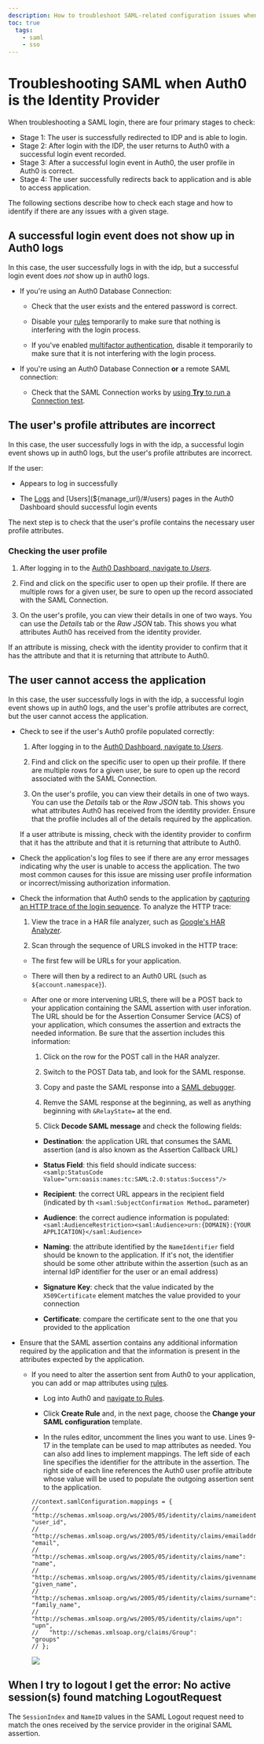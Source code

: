 ```yaml
---
description: How to troubleshoot SAML-related configuration issues when Auth0 is the identity provider
toc: true
  tags:
    - saml
    - sso
---
```


# Troubleshooting SAML when Auth0 is the Identity Provider

When troubleshooting a SAML login, there are four primary stages to check:

* Stage 1: The user is successfully redirected to IDP and is able to login.
* Stage 2: After login with the IDP, the user returns to Auth0 with a successful login event recorded.
* Stage 3: After a successful login event in Auth0, the user profile in Auth0 is correct.
* Stage 4: The user successfully redirects back to application and is able to access application.

The following sections describe how to check each stage and how to identify if there are any issues with a given stage.

## A successful login event does not show up in Auth0 logs

In this case, the user successfully logs in with the idp, but a successful login event does *not* show up in auth0 logs.

* If you're using an Auth0 Database Connection:

  * Check that the user exists and the entered password is correct.

  * Disable your [rules](/rules) temporarily to make sure that nothing is interfering with the login process.

  * If you've enabled [multifactor authentication](/multifactor-authentication), disable it temporarily to make sure that it is not interfering with the login process.

* If you're using an Auth0 Database Connection **or** a remote SAML connection:

  * Check that the SAML Connection works by [using **Try** to run a Connection test](#issue-the-idp-login-page-doesn-t-display).

## The user's profile attributes are incorrect

In this case, the user successfully logs in with the idp, a successful login event shows up in auth0 logs, but the user's profile attributes are incorrect.

If the user:

* Appears to log in successfully

* The [Logs](${manage_url}/#/logs) and [Users](${manage_url}/#/users) pages in the Auth0 Dashboard should successful login events

The next step is to check that the user's profile contains the necessary user profile attributes.

### Checking the user profile

1. After logging in to the [Auth0 Dashboard, navigate to *Users*](${manage_url}/#/users).

2. Find and click on the specific user to open up their profile. If there are multiple rows for a given user, be sure to open up the record associated with the SAML Connection.

3. On the user's profile, you can view their details in one of two ways. You can use the *Details* tab or the *Raw JSON* tab. This shows you what attributes Auth0 has received from the identity provider.

If an attribute is missing, check with the identity provider to confirm that it has the attribute and that it is returning that attribute to Auth0.

## The user cannot access the application

In this case, the user successfully logs in with the idp, a successful login event shows up in auth0 logs, and the user's profile attributes are correct, but the user cannot access the application.

* Check to see if the user's Auth0 profile populated correctly:

  1. After logging in to the [Auth0 Dashboard, navigate to *Users*](${manage_url}/#/users).

  2. Find and click on the specific user to open up their profile. If there are multiple rows for a given user, be sure to open up the record associated with the SAML Connection.

  3. On the user's profile, you can view their details in one of two ways. You can use the *Details* tab or the *Raw JSON* tab. This shows you what attributes Auth0 has received from the identity provider. Ensure that the profile includes all of the details required by the application.

  If a user attribute is missing, check with the identity provider to confirm that it has the attribute and that it is returning that attribute to Auth0.

* Check the application's log files to see if there are any error messages indicating why the user is unable to access the application. The two most common causes for this issue are missing user profile information or incorrect/missing authorization information.

* Check the information that Auth0 sends to the application by [capturing an HTTP trace of the login sequence](/har). To analyze the HTTP trace:

  1. View the trace in a HAR file analyzer, such as [Google's HAR Analyzer](https://toolbox.googleapps.com/apps/har_analyzer/).

  2. Scan through the sequence of URLS invoked in the HTTP trace:

    * The first few will be URLs for your application.

    * There will then by a redirect to an Auth0 URL (such as `${account.namespace}`).

    * After one or more intervening URLS, there will be a POST back to your application containing the SAML assertion with user inforation. The URL should be for the Assertion Consumer Service (ACS) of your application, which consumes the assertion and extracts the needed information. Be sure that the assertion includes this information:

      1. Click on the row for the POST call in the HAR analyzer.

      2. Switch to the POST Data tab, and look for the SAML response.

      3. Copy and paste the SAML response into a [SAML debugger](https://samltool.io/).

      4. Remve the SAML response at the beginning, as well as anything beginning with `&RelayState=` at the end.

      5. Click **Decode SAML message** and check the following fields:

        * **Destination**: the application URL that consumes the SAML assertion (and is also known as the Assertion Callback URL)

        * **Status Field**: this field should indicate success: `<samlp:StatusCode Value="urn:oasis:names:tc:SAML:2.0:status:Success"/>`

        * **Recipient**: the correct URL appears in the recipient field (indicated by th `<saml:SubjectConfirmation Method…` parameter)

        * **Audience**: the correct audience information is populated: `<saml:AudienceRestriction><saml:Audience>urn:{DOMAIN}:{YOUR APPLICATION}</saml:Audience>`

        * **Naming**: the attribute identified by the `NameIdentifier` field should be known to the application. If it's not, the identifier should be some other attribute within the assertion (such as an internal IdP identifier for the user or an email address)

        * **Signature Key**: check that the value indicated by the `X509Certificate` element matches the value provided to your connection

        * **Certificate**: compare the certificate sent to the one that you provided to the application

* Ensure that the SAML assertion contains any additional information required by the application and that the information is present in the attributes expected by the application.

  * If you need to alter the assertion sent from Auth0 to your application, you can add or map attributes using [rules](/rules).

    * Log into Auth0 and [navigate to Rules](${manage_url}/#/rules).

    * Click **Create Rule** and, in the next page, choose the **Change your SAML configuration** template.

    * In the rules editor, uncomment the lines you want to use. Lines 9-17 in the template can be used to map attributes as needed. You can also add lines to implement mappings.  The left side of each line specifies the identifier for the attribute in the assertion. The right side of each line references the Auth0 user profile attribute whose value will be used to populate the outgoing assertion sent to the application.

    ```text
    //context.samlConfiguration.mappings = {
    //   "http://schemas.xmlsoap.org/ws/2005/05/identity/claims/nameidentifier":      "user_id",
    //   "http://schemas.xmlsoap.org/ws/2005/05/identity/claims/emailaddress":        "email",
    //   "http://schemas.xmlsoap.org/ws/2005/05/identity/claims/name":                "name",
    //   "http://schemas.xmlsoap.org/ws/2005/05/identity/claims/givenname":           "given_name",
    //   "http://schemas.xmlsoap.org/ws/2005/05/identity/claims/surname":             "family_name",
    //   "http://schemas.xmlsoap.org/ws/2005/05/identity/claims/upn":                 "upn",
    //   "http://schemas.xmlsoap.org/claims/Group":                                   "groups"
    // };
    ```

    ![](/media/articles/protocols/saml/saml-configuration/saml-rules.png)

## When I try to logout I get the error: No active session(s) found matching LogoutRequest

The `SessionIndex` and `NameID` values in the SAML Logout request need to match the ones received by the service provider in the original SAML assertion.
